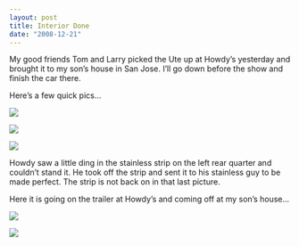 ```yaml
---
layout: post
title: Interior Done
date: "2008-12-21"
---
```


My good friends Tom and Larry picked the Ute up at Howdy’s yesterday and brought it to my son’s house in San Jose. I’ll go down before the show and finish the car there.

Here’s a few quick pics…

![](/images/studeute/NewImage-5.jpg)

![](/images/studeute/NewImage2.jpg)

![](/images/studeute/NewImage1.jpg)

Howdy saw a little ding in the stainless strip on the left rear quarter and couldn’t stand it. He took off the strip and sent it to his stainless guy to be made perfect. The strip is not back on in that last picture.

Here it is going on the trailer at Howdy’s and coming off at my son’s house…

![](/images/studeute/z2.jpg)

![](/images/studeute/z1.jpg)
